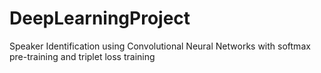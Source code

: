 # DeepLearningProject
Speaker Identification using Convolutional Neural Networks with softmax pre-training and triplet loss training
